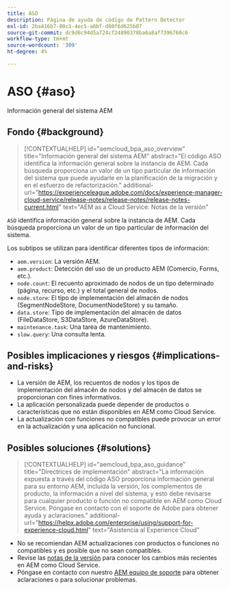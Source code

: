 ```yaml
---
title: ASO
description: Página de ayuda de código de Pattern Detector
exl-id: 2ba416b7-80c1-4ec5-a6bf-d80f6d625b07
source-git-commit: dc9d6c94d5a724cf24890378ba6a8af7396760c6
workflow-type: tm+mt
source-wordcount: '309'
ht-degree: 4%

---
```


# ASO {#aso}

Información general del sistema AEM

## Fondo {#background}

>[!CONTEXTUALHELP]
>id="aemcloud_bpa_aso_overview"
>title="Información general del sistema AEM"
>abstract="El código ASO identifica la información general sobre la instancia de AEM. Cada búsqueda proporciona un valor de un tipo particular de información del sistema que puede ayudarle en la planificación de la migración y en el esfuerzo de refactorización."
>additional-url="https://experienceleague.adobe.com/docs/experience-manager-cloud-service/release-notes/release-notes/release-notes-current.html" text="AEM as a Cloud Service: Notas de la versión"

`ASO` identifica información general sobre la instancia de AEM. Cada búsqueda proporciona un valor de un tipo particular de información del sistema.

Los subtipos se utilizan para identificar diferentes tipos de información:

* `aem.version`: La versión AEM.
* `aem.product`: Detección del uso de un producto AEM (Comercio, Forms, etc.).
* `node.count`: El recuento aproximado de nodos de un tipo determinado (página, recurso, etc.) y el total general de nodos.
* `node.store`: El tipo de implementación del almacén de nodos (SegmentNodeStore, DocumentNodeStore) y su tamaño.
* `data.store`: Tipo de implementación del almacén de datos (FileDataStore, S3DataStore, AzureDataStore).
* `maintenance.task`: Una tarea de mantenimiento.
* `slow.query`: Una consulta lenta.

## Posibles implicaciones y riesgos {#implications-and-risks}

* La versión de AEM, los recuentos de nodos y los tipos de implementación del almacén de nodos y del almacén de datos se proporcionan con fines informativos.
* La aplicación personalizada puede depender de productos o características que no están disponibles en AEM como Cloud Service.
* La actualización con funciones no compatibles puede provocar un error en la actualización y una aplicación no funcional.

## Posibles soluciones {#solutions}

>[!CONTEXTUALHELP]
>id="aemcloud_bpa_aso_guidance"
>title="Directrices de implementación"
>abstract="La información expuesta a través del código ASO proporciona información general para su entorno AEM, incluida la versión, los complementos de producto, la información a nivel del sistema, y esto debe revisarse para cualquier producto o función no compatible en AEM como Cloud Service. Póngase en contacto con el soporte de Adobe para obtener ayuda y aclaraciones."
>additional-url="https://helpx.adobe.com/enterprise/using/support-for-experience-cloud.html" text="Asistencia al Experience Cloud"

* No se recomiendan AEM actualizaciones con productos o funciones no compatibles y es posible que no sean compatibles.
* Revise las [notas de la versión](https://experienceleague.adobe.com/docs/experience-manager-cloud-service/release-notes/release-notes/release-notes-current.html?lang=es) para conocer los cambios más recientes en AEM como Cloud Service.
* Póngase en contacto con nuestro [AEM equipo de soporte](https://helpx.adobe.com/enterprise/using/support-for-experience-cloud.html) para obtener aclaraciones o para solucionar problemas.
